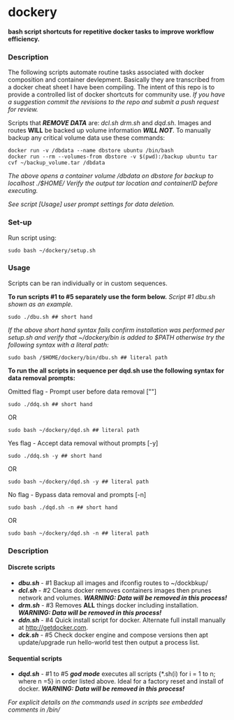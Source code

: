 # dockery

**bash script shortcuts for repetitive docker tasks to improve workflow efficiency.**

### Description
The following scripts automate routine tasks associated with docker composition and container devlepment. Basically they are transcribed from a docker cheat sheet I have been compiling. The intent of this repo is to provide a controlled list of docker shortcuts for community use.
_If you have a suggestion commit the revisions to the repo and submit a push request for review._

Scripts that _**REMOVE DATA**_ are: _dcl.sh drm.sh_ and _dqd.sh_. Images and routes **WILL** be backed up volume information _**WILL NOT**_.  To manually backup any critical volume data use these commands:
 
	docker run -v /dbdata --name dbstore ubuntu /bin/bash
	docker run --rm --volumes-from dbstore -v $(pwd):/backup ubuntu tar cvf ~/backup_volume.tar /dbdata
    
_The above opens a container volume /dbdata on dbstore for backup to localhost ./$HOME/ Verify the output tar location and containerID before executing._

_See script [Usage] user prompt settings for data deletion._

### Set-up
Run script using:

	sudo bash ~/dockery/setup.sh 

### Usage
Scripts can be ran individually or in custom sequences.  

**To run scripts #1 to #5 separately use the form below.**
_Script #1 dbu.sh shown as an example._

	sudo ./dbu.sh ## short hand
	
_If the above short hand syntax fails confirm installation was performed per setup.sh and verify that ~/dockery/bin is added to $PATH otherwise try the following syntax with a literal path:_
	
	sudo bash /$HOME/dockery/bin/dbu.sh ## literal path
	
**To run the all scripts in sequence per dqd.sh use the following syntax for data removal prompts:**

Omitted flag - Prompt user before data removal [""]
	
	sudo ./ddq.sh ## short hand
	
OR
	
	sudo bash ~/dockery/dqd.sh ## literal path
	
Yes flag - Accept data removal without prompts [-y]
	
	sudo ./ddq.sh -y ## short hand
	
OR
	
	sudo bash ~/dockery/dqd.sh -y ## literal path
	
No flag - Bypass data removal and prompts [-n]
	
	sudo bash ./dqd.sh -n ## short hand
	
OR

	sudo bash ~/dockery/dqd.sh -n ## literal path
	
### Description
#### Discrete scripts
- **_dbu.sh_** - #1 Backup all images and ifconfig routes to ~/dockbkup/
- **_dcl.sh_** - #2 Cleans docker removes containers images then prunes network and volumes.
	**_WARNING: Data will be removed in this process!_**
- **_drm.sh_** - #3 Removes **ALL** things docker including installation. **_WARNING: Data will be removed in this process!_**
- **_ddn.sh_** - #4 Quick install script for docker. Alternate full install manually at http://getdocker.com.
- **_dck.sh_** - #5 Check docker engine and compose versions then apt update/upgrade run hello-world test then output a process list.
 
#### Sequential scripts
- **_dqd.sh_** - #1 to #5  _**god mode**_ executes all scripts {*.sh(i) for i = 1 to n; where n =5} in order listed above. Ideal for a factory reset and install of docker. **_WARNING: Data will be removed in this process!_**


_For explicit details on the commands used in scripts see embedded comments in /bin/<script>.sh_
